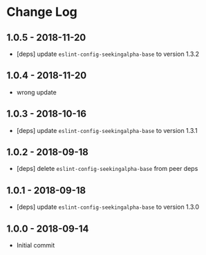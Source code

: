 # Change Log

## 1.0.5 - 2018-11-20 
- [deps] update `eslint-config-seekingalpha-base` to version 1.3.2

## 1.0.4 - 2018-11-20
- wrong update 

## 1.0.3 - 2018-10-16
- [deps] update `eslint-config-seekingalpha-base` to version 1.3.1

## 1.0.2 - 2018-09-18 
 - [deps] delete `eslint-config-seekingalpha-base` from peer deps
 
## 1.0.1 - 2018-09-18 
 - [deps] update `eslint-config-seekingalpha-base` to version 1.3.0

## 1.0.0 - 2018-09-14

 - Initial commit